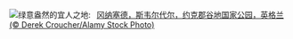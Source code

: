 ![](https://www.bing.com/th?id=OHR.YorkshireDalesNP_ZH-CN0775378262_UHD.jpg&w=1000)绿意盎然的宜人之地:&nbsp;&ensp;[冈纳塞德，斯韦尔代尔，约克郡谷地国家公园，英格兰 (© Derek Croucher/Alamy Stock Photo)](https://www.bing.com/th?id=OHR.YorkshireDalesNP_ZH-CN0775378262_UHD.jpg)
<br><br/>
